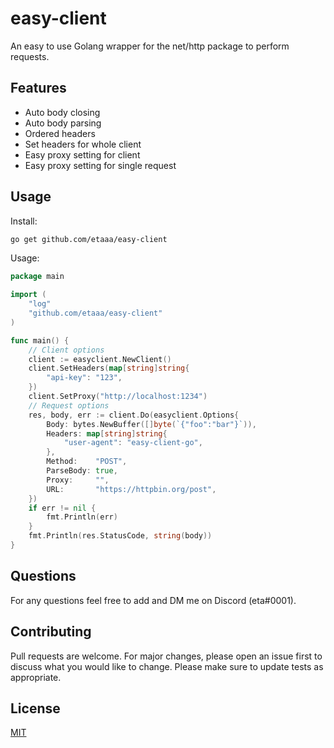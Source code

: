 # easy-client

An easy to use Golang wrapper for the net/http package to perform requests.

## Features

* Auto body closing
* Auto body parsing
* Ordered headers
* Set headers for whole client
* Easy proxy setting for client
* Easy proxy setting for single request

## Usage

Install:
```bash
go get github.com/etaaa/easy-client
```

Usage:
```go
package main

import (
	"log"
	"github.com/etaaa/easy-client"
)

func main() {
	// Client options
	client := easyclient.NewClient()
	client.SetHeaders(map[string]string{
		"api-key": "123",
	})
	client.SetProxy("http://localhost:1234")
	// Request options
	res, body, err := client.Do(easyclient.Options{
		Body: bytes.NewBuffer([]byte(`{"foo":"bar"}`)),
		Headers: map[string]string{
			"user-agent": "easy-client-go",
		},
		Method:    "POST",
		ParseBody: true,
		Proxy:     "",
		URL:       "https://httpbin.org/post",
	})
	if err != nil {
		fmt.Println(err)
	}
	fmt.Println(res.StatusCode, string(body))
}
```

## Questions
For any questions feel free to add and DM me on Discord (eta#0001).

## Contributing
Pull requests are welcome. For major changes, please open an issue first to discuss what you would like to change. Please make sure to update tests as appropriate.

## License
[MIT](https://choosealicense.com/licenses/mit/)
